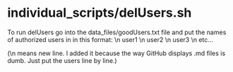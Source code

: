 # individual_scripts/delUsers.sh
To run delUsers go into the data_files/goodUsers.txt file and put the names of authorized users in in this format: \n user1 \n user2 \n user3 \n etc...

(\n means new line. I added it because the way GitHub displays .md files is dumb. Just put the users line by line.)